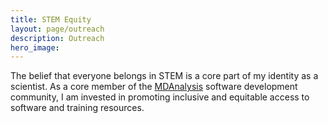```yaml
---
title: STEM Equity
layout: page/outreach
description: Outreach
hero_image:
---
```


The belief that everyone belongs in STEM is a core part of my identity as a scientist. As a core member of the [MDAnalysis](https://www.mdanalysis.org) software development community, I am invested in promoting inclusive and equitable access to software and training resources.  





